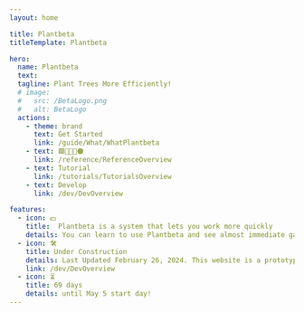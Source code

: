```yaml
---
layout: home

title: Plantbeta
titleTemplate: Plantbeta

hero: 
  name: Plantbeta
  text: 
  tagline: Plant Trees More Efficiently! 
  # image:
  #   src: /BetaLogo.png
  #   alt: BetaLogo
  actions:
    - theme: brand
      text: Get Started
      link: /guide/What/WhatPlantbeta
    - text: 🟩🔺🔷💜🟠
      link: /reference/ReferenceOverview
    - text: Tutorial
      link: /tutorials/TutorialsOverview
    - text: Develop
      link: /dev/DevOverview

features:
  - icon: 💵
    title:  Plantbeta is a system that lets you work more quickly
    details: You can learn to use Plantbeta and see almost immediate gains in productivity and lower maintenance costs.
  - icon: 🛠️
    title: Under Construction 
    details: Last Updated February 26, 2024. This website is a prototype, not the final product
    link: /dev/DevOverview
  - icon: ⏳
    title: 69 days
    details: until May 5 start day!
---
```

